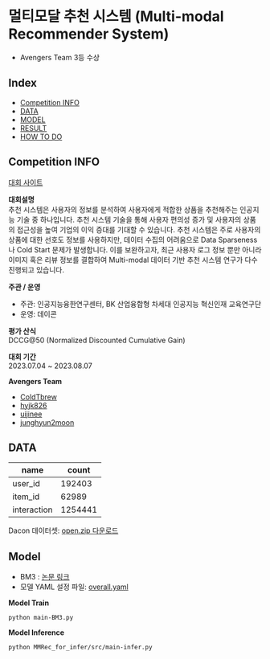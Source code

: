 # 멀티모달 추천 시스템 (Multi-modal Recommender System)

- Avengers Team 3등 수상

  
## Index
- [Competition INFO](#competition-info)
- [DATA](#data)
- [MODEL](#model)
- [RESULT](#result)
- [HOW TO DO](#how-to-do)

## Competition INFO
[대회 사이트](https://dacon.io/competitions/open/236113/overview/rules)

**대회설명**   
추천 시스템은 사용자의 정보를 분석하여 사용자에게 적합한 상품을 추천해주는 인공지능 기술 중 하나입니다. 추천 시스템 기술을 통해 사용자 편의성 증가 및 사용자의 상품의 접근성을 높여 기업의 이익 증대를 기대할 수 있습니다. 추천 시스템은 주로 사용자의 상품에 대한 선호도 정보를 사용하지만, 데이터 수집의 어려움으로 Data Sparseness나 Cold Start 문제가 발생합니다. 이를 보완하고자, 최근 사용자 로그 정보 뿐만 아니라 이미지 혹은 리뷰 정보를 결합하여 Multi-modal 데이터 기반 추천 시스템 연구가 다수 진행되고 있습니다.

**주관 / 운영**  
- 주관: 인공지능융한연구센터, BK 산업융합형 차세대 인공지능 혁신인재 교육연구단
- 운영: 데이콘

**평가 산식**   
DCCG@50 (Normalized Discounted Cumulative Gain)

**대회 기간**   
2023.07.04 ~ 2023.08.07

**Avengers Team**  
- [ColdTbrew](https://github.com/ColdTbrew)  
- [hyjk826](https://github.com/hyjk826)  
- [uijinee](https://github.com/uijinee)  
- [junghyun2moon](https://github.com/junghyun2moon)

## DATA
| name        | count    |
|-------------|----------|
| user_id     | 192403   |
| item_id     | 62989    |
| interaction | 1254441  |

Dacon 데이터셋: [open.zip 다운로드](https://drive.google.com/file/d/1Qi5SI-bEDxHmKN_lPaN41MC_oI1TyScw/view)

## Model
- BM3 : [논문 링크](https://arxiv.org/pdf/2207.05969.pdf)
- 모델 YAML 설정 파일: [overall.yaml](/configs/overall.yaml)

**Model Train**
```
python main-BM3.py
```

**Model Inference**
```
python MMRec_for_infer/src/main-infer.py
```

